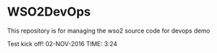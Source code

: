 # WSO2DevOps
This repository is for managing the wso2 source code for devops demo

Test kick off! 02-NOV-2016 TIME: 3:24
